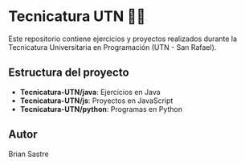 # Tecnicatura UTN 👨‍💻

Este repositorio contiene ejercicios y proyectos realizados durante la Tecnicatura Universitaria en Programación (UTN - San Rafael).

## Estructura del proyecto

- **Tecnicatura-UTN/java**: Ejercicios en Java
- **Tecnicatura-UTN/js**: Proyectos en JavaScript
- **Tecnicatura-UTN/python**: Programas en Python

## Autor

Brian Sastre


